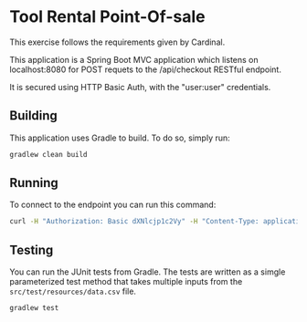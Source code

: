 # Tool Rental Point-Of-sale

This exercise follows the requirements given by Cardinal. 

This application is a Spring Boot MVC application which listens on localhost:8080 for POST requets to the /api/checkout RESTful endpoint.

It is secured using HTTP Basic Auth, with the "user:user" credentials.

## Building
This application uses Gradle to build.  To do so, simply run:

```bash
gradlew clean build
```

## Running
To connect to the endpoint you can run this command:

```bash
curl -H "Authorization: Basic dXNlcjp1c2Vy" -H "Content-Type: application/json" -d "{ \"code\": \"JAKR\", \"daysCount\":\"4\", \"discount\":10,\"checkoutDate\":\"2015-09-03\" }" http://localhost:8080/api/checkout
```

## Testing
You can run the JUnit tests from Gradle.  The tests are written as a simgle parameterized test method that takes multiple inputs from the `src/test/resources/data.csv` file.

```bash
gradlew test
```
